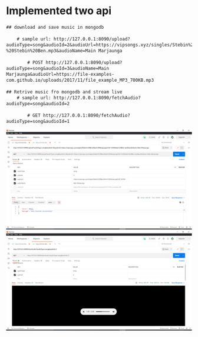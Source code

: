 # Implemented two api 
    ## download and save music in mongodb

        # sample url: http://127.0.0.1:8090/upload?audioType=song&audioId=2&audioUrl=https://vipsongs.xyz/singles/Stebin%20Ben/Main%20Marjaunga%20-%20Stebin%20Ben.mp3&audioName=Main Marjaunga

            # POST http://127.0.0.1:8090/upload?audioType=song&audioId=3&audioName=Main Marjaunga&audioUrl=https://file-examples-com.github.io/uploads/2017/11/file_example_MP3_700KB.mp3
    
    ## Retrive music fro mongodb and stream live 
        # sample url: http://127.0.0.1:8090/fetchAudio?audioType=song&audioId=2

            # GET http://127.0.0.1:8090/fetchAudio?audioType=song&audioId=1
![sample Image1](ScreenShot_20210404223714.png)
![sample Image2](ScreenShot_20210404223749.png)